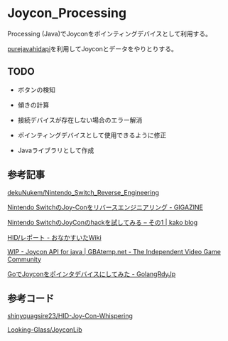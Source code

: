 # Joycon_Processing

Processing (Java)でJoyconをポインティングデバイスとして利用する。

[purejavahidapi](https://github.com/nyholku/purejavahidapi)を利用してJoyconとデータをやりとりする。

## TODO

- ボタンの検知

- 傾きの計算

- 接続デバイスが存在しない場合のエラー解消

- ポインティングデバイスとして使用できるように修正

- Javaライブラリとして作成

## 参考記事

[dekuNukem/Nintendo_Switch_Reverse_Engineering](https://github.com/dekuNukem/Nintendo_Switch_Reverse_Engineering)

[Nintendo SwitchのJoy-Conをリバースエンジニアリング - GIGAZINE](https://gigazine.net/news/20171107-nintendo-switch-reverse-engineering/)

[Nintendo SwitchのJoyConのhackを試してみる – その1 | kako blog](http://kako.com/blog/?p=24397)

[HID/レポート - おなかすいたWiki](http://wiki.onakasuita.org/pukiwiki/?HID%2F%E3%83%AC%E3%83%9D%E3%83%BC%E3%83%88)

[WIP - Joycon API for java | GBAtemp.net - The Independent Video Game Community](https://gbatemp.net/threads/joycon-api-for-java.491262/)

[GoでJoyconをポインタデバイスにしてみた - GolangRdyJp](http://golang.rdy.jp/2017/12/14/joycon/)

## 参考コード

[shinyquagsire23/HID-Joy-Con-Whispering](https://github.com/shinyquagsire23/HID-Joy-Con-Whispering/tree/master/hidtest)

[Looking-Glass/JoyconLib](https://github.com/Looking-Glass/JoyconLib/tree/master/Assets/JoyconLib_scripts)
